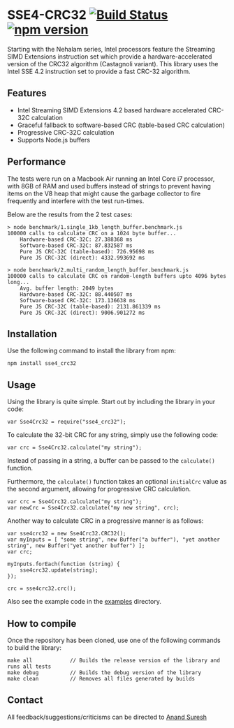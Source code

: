 # SSE4-CRC32 [![Build Status](https://travis-ci.org/Voxer/sse4_crc32.svg?branch=master)](https://travis-ci.org/Voxer/sse4_crc32) [![npm version](https://badge.fury.io/js/sse4_crc32.svg)](http://badge.fury.io/js/sse4_crc32)

Starting with the Nehalam series, Intel processors feature the Streaming SIMD Extensions instruction set which
provide a hardware-accelerated version of the CRC32 algorithm (Castagnoli variant). This library uses the
Intel SSE 4.2 instruction set to provide a fast CRC-32 algorithm.


## Features

- Intel Streaming SIMD Extensions 4.2 based hardware accelerated CRC-32C calculation
- Graceful fallback to software-based CRC (table-based CRC calculation)
- Progressive CRC-32C calculation
- Supports Node.js buffers


## Performance

The tests were run on a Macbook Air running an Intel Core i7 processor, with 8GB of RAM and used buffers
instead of strings to prevent having items on the V8 heap that might cause the garbage collector to fire
frequently and interfere with the test run-times.

Below are the results from the 2 test cases:

    > node benchmark/1.single_1kb_length_buffer.benchmark.js
    100000 calls to calculate CRC on a 1024 byte buffer...
        Hardware-based CRC-32C: 27.388368 ms
        Software-based CRC-32C: 87.832587 ms
        Pure JS CRC-32C (table-based): 726.95698 ms
        Pure JS CRC-32C (direct): 4332.993692 ms

    > node benchmark/2.multi_random_length_buffer.benchmark.js
    100000 calls to calculate CRC on random-length buffers upto 4096 bytes long...
        Avg. buffer length: 2049 bytes
        Hardware-based CRC-32C: 88.440507 ms
        Software-based CRC-32C: 173.136638 ms
        Pure JS CRC-32C (table-based): 2131.861339 ms
        Pure JS CRC-32C (direct): 9006.901272 ms


## Installation

Use the following command to install the library from npm:

    npm install sse4_crc32


## Usage

Using the library is quite simple. Start out by including the library in your code:

    var Sse4Crc32 = require("sse4_crc32");

To calculate the 32-bit CRC for any string, simply use the following code:

    var crc = Sse4Crc32.calculate("my string");

Instead of passing in a string, a buffer can be passed to the `calculate()` function.

Furthermore, the `calculate()` function takes an optional `initialCrc` value as the second argument, allowing
for progressive CRC calculation.

    var crc = Sse4Crc32.calculate("my string");
    var newCrc = Sse4Crc32.calculate("my new string", crc);

Another way to calculate CRC in a progressive manner is as follows:

    var sse4crc32 = new Sse4Crc32.CRC32();
    var myInputs = [ "some string", new Buffer("a buffer"), "yet another string", new Buffer("yet another buffer") ];
    var crc;

    myInputs.forEach(function (string) {
        sse4crc32.update(string);
    });

    crc = sse4crc32.crc();

Also see the example code in the [examples](https://github.com/anandsuresh/sse4_crc32/tree/master/examples)
directory.

## How to compile

Once the repository has been cloned, use one of the following commands to build the library:

    make all            // Builds the release version of the library and runs all tests
    make debug          // Builds the debug version of the library
    make clean          // Removes all files generated by builds


## Contact

All feedback/suggestions/criticisms can be directed to [Anand Suresh](http://www.github.com/anandsuresh)
